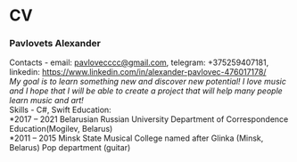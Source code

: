 # CV 
### Pavlovets Alexander ###  
Contacts - email: pavlovecccc@gmail.com, telegram: +375259407181, linkedin: https://www.linkedin.com/in/alexander-pavlovec-476017178/  
*My goal is to learn something new and discover new potential! I love music and I hope that I will be able to create a project that will help many people learn music and art!*  
Skills - C#, Swift
Education:  
*2017 – 2021 Belarusian Russian University 
Department of Correspondence Education(Mogilev, Belarus)  
*2011 – 2015 Minsk State Musical College named after Glinka (Minsk, Belarus) 
Pop department (guitar)
